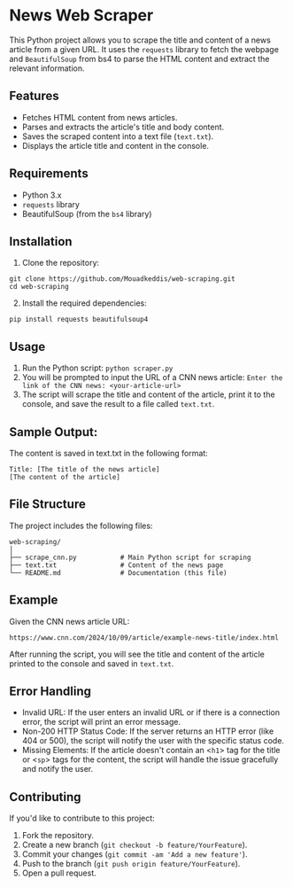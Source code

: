 # News Web Scraper
This Python project allows you to scrape the title and content of a news article from a given URL. It uses the ```requests``` library to fetch the webpage and ```BeautifulSoup``` from bs4 to parse the HTML content and extract the relevant information.

## Features
- Fetches HTML content from news articles.
- Parses and extracts the article's title and body content.
- Saves the scraped content into a text file (```text.txt```).
- Displays the article title and content in the console.
## Requirements
- Python 3.x
- ```requests``` library
- BeautifulSoup (from the ```bs4``` library)
## Installation
1. Clone the repository:
```
git clone https://github.com/Mouadkeddis/web-scraping.git
cd web-scraping
```
2. Install the required dependencies:
```
pip install requests beautifulsoup4
```
## Usage
1. Run the Python script:
```python scraper.py```
2. You will be prompted to input the URL of a CNN news article:
```Enter the link of the CNN news: <your-article-url>```
3. The script will scrape the title and content of the article, print it to the console, and save the result to a file called ```text.txt```.

## Sample Output:
The content is saved in text.txt in the following format:
```
Title: [The title of the news article]
[The content of the article]
```
## File Structure
The project includes the following files:
```
web-scraping/
│
├── scrape_cnn.py           # Main Python script for scraping
├── text.txt                # Content of the news page
└── README.md               # Documentation (this file)
```
## Example
Given the CNN news article URL:
```
https://www.cnn.com/2024/10/09/article/example-news-title/index.html
```
After running the script, you will see the title and content of the article printed to the console and saved in ```text.txt```.

## Error Handling
- Invalid URL: If the user enters an invalid URL or if there is a connection error, the script will print an error message.
- Non-200 HTTP Status Code: If the server returns an HTTP error (like 404 or 500), the script will notify the user with the specific status code.
- Missing Elements: If the article doesn't contain an <```h1```> tag for the title or <```sp```> tags for the content, the script will handle the issue gracefully and notify the user.

## Contributing
If you'd like to contribute to this project:

1. Fork the repository.
2. Create a new branch (```git checkout -b feature/YourFeature```).
3. Commit your changes (```git commit -am 'Add a new feature'```).
4. Push to the branch (```git push origin feature/YourFeature```).
5. Open a pull request.
